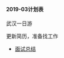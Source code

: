 #### 2019-03计划表

武汉一日游

更新简历，准备找工作

 - [面试总结](https://github.com/beat-the-buzzer/plan/blob/master/2019-03/README.md)
